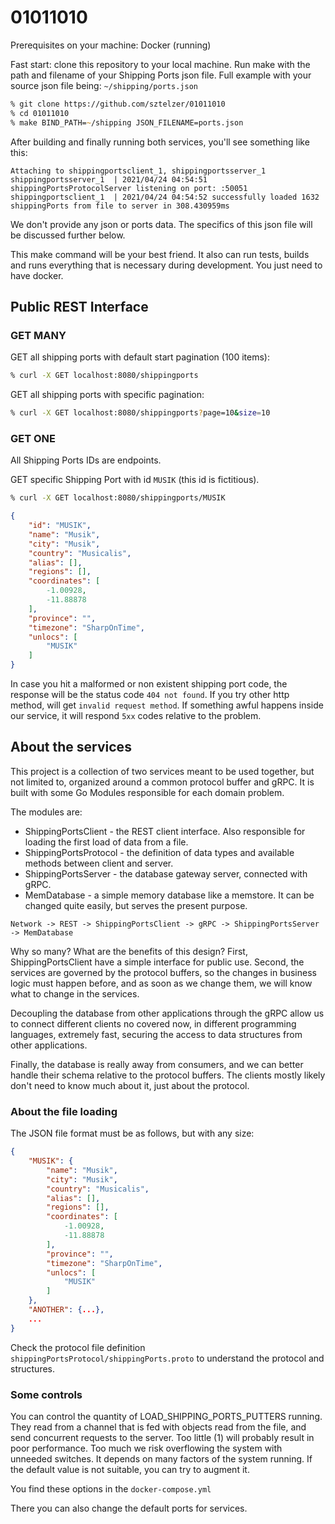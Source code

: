 # 01011010

Prerequisites on your machine: Docker (running)

Fast start: clone this repository to your local machine. Run make with the path and filename of your Shipping Ports json
file. Full example with your source json file being: `~/shipping/ports.json`

``` zsh
% git clone https://github.com/sztelzer/01011010
% cd 01011010
% make BIND_PATH=~/shipping JSON_FILENAME=ports.json
```

After building and finally running both services, you'll see something like this:

```
Attaching to shippingportsclient_1, shippingportsserver_1
shippingportsserver_1  | 2021/04/24 04:54:51 shippingPortsProtocolServer listening on port: :50051
shippingportsclient_1  | 2021/04/24 04:54:52 successfully loaded 1632 shippingPorts from file to server in 308.430959ms
```

We don't provide any json or ports data. The specifics of this json file will be discussed further below.

This make command will be your best friend. It also can run tests, builds and runs everything that is necessary during
development. You just need to have docker.

## Public REST Interface

### GET MANY
GET all shipping ports with default start pagination (100 items):
``` zsh
% curl -X GET localhost:8080/shippingports
```

GET all shipping ports with specific pagination:
``` zsh
% curl -X GET localhost:8080/shippingports?page=10&size=10
```

### GET ONE

All Shipping Ports IDs are endpoints.

GET specific Shipping Port with id `MUSIK` (this id is fictitious).

``` zsh
% curl -X GET localhost:8080/shippingports/MUSIK
```

``` json
{
    "id": "MUSIK",
    "name": "Musik",
    "city": "Musik",
    "country": "Musicalis",
    "alias": [],
    "regions": [],
    "coordinates": [
        -1.00928,
        -11.88878
    ],
    "province": "",
    "timezone": "SharpOnTime",
    "unlocs": [
        "MUSIK"
    ]
}
```

In case you hit a malformed or non existent shipping port code, the response will be the status code `404 not found`.
If you try other http method, will get `invalid request method`.
If something awful happens inside our service, it will respond `5xx` codes relative to the problem.

## About the services

This project is a collection of two services meant to be used together, but not limited to, organized around a common
protocol buffer and gRPC. It is built with some Go Modules responsible for each domain problem.

The modules are:

- ShippingPortsClient - the REST client interface. Also responsible for loading the first load of data from a file.
- ShippingPortsProtocol - the definition of data types and available methods between client and server.
- ShippingPortsServer - the database gateway server, connected with gRPC.
- MemDatabase - a simple memory database like a memstore. It can be changed quite easily, but serves the present
  purpose.

```
Network -> REST -> ShippingPortsClient -> gRPC -> ShippingPortsServer -> MemDatabase
```

Why so many? What are the benefits of this design? First, ShippingPortsClient have a simple interface for public use.
Second, the services are governed by the protocol buffers, so the changes in business logic must happen before, and as
soon as we change them, we will know what to change in the services.

Decoupling the database from other applications through the gRPC allow us to connect different clients no covered now,
in different programming languages, extremely fast, securing the access to data structures from other applications.

Finally, the database is really away from consumers, and we can better handle their schema relative to the protocol
buffers. The clients mostly likely don't need to know much about it, just about the protocol.

### About the file loading

The JSON file format must be as follows, but with any size:

``` json
{
    "MUSIK": {
        "name": "Musik",
        "city": "Musik",
        "country": "Musicalis",
        "alias": [],
        "regions": [],
        "coordinates": [
            -1.00928,
            -11.88878
        ],
        "province": "",
        "timezone": "SharpOnTime",
        "unlocs": [
            "MUSIK"
        ]
    },
    "ANOTHER": {...},
    ...
}
```

Check the protocol file definition `shippingPortsProtocol/shippingPorts.proto` to understand the protocol and
structures.

### Some controls

You can control the quantity of LOAD_SHIPPING_PORTS_PUTTERS running. They read from a channel that is fed with objects
read from the file, and send concurrent requests to the server. Too little (1) will probably result in poor performance.
Too much we risk overflowing the system with unneeded switches. It depends on many factors of the system running.
If the default value is not suitable, you can try to augment it.

You find these options in the `docker-compose.yml`

There you can also change the default ports for services.
